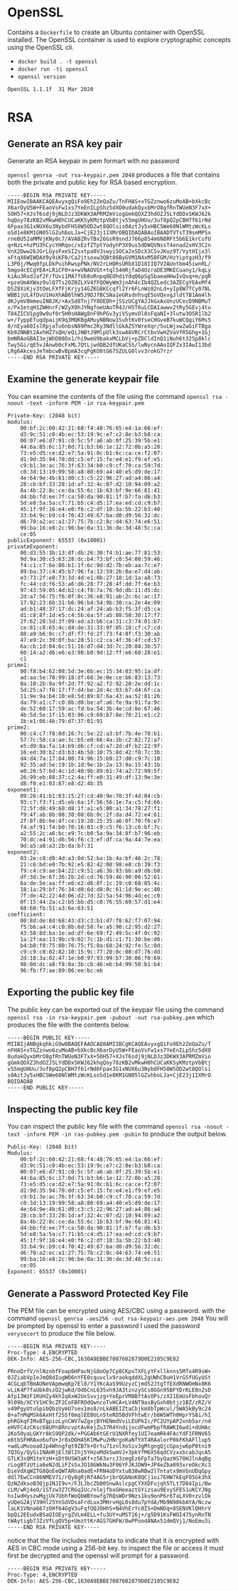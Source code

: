 # OpenSSL

Contains a `Dockerfile` to create an Ubuntu container with OpenSSL installed. The
OpenSSL container is used to explore cryptographic concepts using the OpenSSL
cli. 

* `docker build . -t openssl`
* `docker run -ti openssl`
* `openssl version`
``` 
OpenSSL 1.1.1f  31 Mar 2020
```

# RSA 

## Generate an RSA key pair 

Generate an RSA keypair in pem formart with no password 

`openssl genrsa -out rsa-keypair.pem 2048` produces a file that 
contains both the private and public key for RSA based 
encryption. 

```
-----BEGIN RSA PRIVATE KEY-----
MIIEowIBAAKCAQEAvyxgQiFo9Eh2ZeQaZu/TnFHAS+xTGZznwo6zuMoAB+bXkcBc
X6arDyU5W+FEaoVsFw1xs7YeEnILpShz5dXO0udakQyxbMrO8gfRnTWUeN3F7xX+
5OH57+XJsT6sdj9jNLDJz3DKWX3APRMZmViogGmkQOXZ3hdOZJ5LYdDDxSKWJ62k
hqQoy78zKB2vMkwH0hCUCaKKSyKMztpVbBtjv55mgUHUu/3uf8pQ2pCBH7f61rNd
6Fpax3G1xNUX6u3NybdFH58W5OD2wt8QOlsis0AztJy5xHBCSWe60NlWMtzWcKLs
oSd1e8KM1GN05lGZuhboLJa+CjE23j1IXMrOBQIDAQABAoIBAADTVTsT39smMPSx
rneBU52aMMVjKNy0c7/AVABZRvTBx26GsR9sndJ766p854m6N8RFt5b6E1krCufU
q+NzL+hzPU3hCycYHRqoc/xEzfZTptYodyhP3X9us5dDWQVNssT4enad2xHV3C2n
VnX2Dww26JGrLGysFxeSI2sxtpa0VJswyi5OCa2xSDcX3CSvJKuz9T/VytHIjx3l
xFtqX6WIWDAX9y9iKF0/Ca2jtsoxw3QBt86ByGVM1N4xM58FGM/HzYiptgzH3/f9
L3P0j/Mwq0fpLDkPuihRwspPNk/NV2rLHQRsURbX1D18IIQ7V2AUotbm45iwnRL/
5mgo4cECgYEA+LRiCF0+a+wVNAOVGt+tql54mRjfaD4OzraDE3MKECuany1/kqLy
kiAu3RxdJaf2F/fUvi1MA7fUb8oRnpq0EOhdiYdqQ6pSgSbaeaHHwIvQvq+m/pqR
+pzeUmAXWaz9ulQ7Ts2OZ0ZLXV4fFQOWyWm3jnAh4cIb4QZLedc3AZECgYEAxMf4
DSZ8XiKjv3tOeLFXfFjKrjy14GZKG8KCcqfl2Yr6FLnWz82nLd+yIp8W7TCy07NL
WBB1jUL4fDvU1HoXhAB0lhW5J9DJfBCSNa1eGRsdnhsqE5oVQxvgJldtTB1Am4lh
dKJymV8mmeuIN8JK/+AxSd8Tnj7Y8OEDh+jSSzUCgYAJJkGxAxUnzUCecD9NBMuT
x/Px1etqH1ZWHnrF/WZyX9hJYNgfoeUAoTR4J/H5T6uLCDAIawwv2tRy5GEvj4tu
T84ZICU1pg9w9uf0r5H0sHAWg8nF9hPGv3yiVSymvOl8sFqaNI+3lutw3OSR1lb2
w+/fyppEfuqdpaijK9q3MQKBgAMuyNBNow1SuhtKv0YseCHGveB7kuWCQgiY6Ms5
8/nEya60IslRpjaTu6nbsN89Pmc2Ky3NdllGkAZSYWreXqr/5uLWjxwZwGiFTBga
Kb92NNBt2AxhHZ7sQH/eQiJNBtJ9MlpUlk3swA8VRCrCtbvVwHZVaVfR5Ghg+1Gj
bmNRAoGBAI3ejWhD08Ox1/hi9weU9bakxMCLbVj+pZDCldInQ1iNuh6t325p8klc
TwySGi/qE5vJAnwb0cFxML7QtLjwdQB2dfUKaCSS/lwNycnAAoIQFZx3IAwI13bd
LRg6AkcesJeTmbcwBvBpmA3cqPgKO8tG67SZULG0lvv3rokG7rzr
-----END RSA PRIVATE KEY-----
```

## Examine the generate keypair file 

You can examine the contents of the file using the command 
`openssl rsa -noout -text -inform PEM -in rsa-keypair.pem`

```
Private-Key: (2048 bit)
modulus:
    00:bf:2c:60:42:21:68:f4:48:76:65:e4:1a:66:ef:
    d3:9c:51:c0:4b:ec:53:19:9c:e7:c2:8e:b3:b8:ca:
    00:07:e6:d7:91:c0:5c:5f:a6:ab:0f:25:39:5b:e1:
    44:6a:85:6c:17:0d:71:b3:b6:1e:12:72:0b:a5:28:
    73:e5:d5:ce:d2:e7:5a:91:0c:b1:6c:ca:ce:f2:07:
    d1:9d:35:94:78:dd:c5:ef:15:fe:e4:e1:f9:ef:e5:
    c9:b1:3e:ac:76:3f:63:34:b0:c9:cf:70:ca:59:7d:
    c0:3d:13:19:99:58:a8:80:69:a4:40:e5:d9:de:17:
    4e:64:9e:4b:61:d0:c3:c5:22:96:27:ad:a4:86:a4:
    28:cb:bf:33:28:1d:af:32:4c:07:d2:10:94:09:a2:
    8a:4b:22:8c:ce:da:55:6c:1b:63:bf:9e:66:81:41:
    d4:bb:fd:ee:7f:ca:50:da:90:81:1f:b7:fa:d6:b3:
    5d:e8:5a:5a:c7:71:b5:c4:d5:17:ea:ed:cd:c9:b7:
    45:1f:9f:16:e4:e0:f6:c2:df:10:3a:5b:22:b3:40:
    33:b4:9c:b9:c4:70:42:49:67:ba:d0:d9:56:32:dc:
    d6:70:a2:ec:a1:27:75:7b:c2:8c:d4:63:74:e6:51:
    99:ba:16:e8:2c:96:be:0a:31:36:de:3d:48:5c:ca:
    ce:05
publicExponent: 65537 (0x10001)
privateExponent:
    00:d3:55:3b:13:df:db:26:30:f4:b1:ae:77:81:53:
    9d:9a:30:c5:63:28:dc:b4:73:bf:c0:54:00:59:46:
    f4:c1:c7:6e:86:b1:1f:6c:9d:d2:7b:eb:aa:7c:e7:
    89:ba:37:c4:45:b7:96:fa:13:59:2b:0a:e7:d4:ab:
    e3:73:2f:e8:73:3d:4d:e1:0b:27:18:1d:1a:a8:73:
    fc:44:cd:f6:53:a6:d6:28:77:28:4f:dd:7f:6e:b3:
    97:43:59:05:4d:b2:c4:f8:7a:76:9d:db:11:d5:dc:
    2d:a7:56:75:f6:0f:0c:36:e8:91:ab:2c:6c:ac:17:
    17:92:23:6b:31:b6:96:b4:54:9b:30:ca:2e:4e:09:
    ad:b1:48:37:17:dc:24:af:24:ab:b3:f5:3f:d5:ca:
    d1:c8:8f:1d:e5:c4:5b:6a:5f:a5:88:58:30:17:f7:
    2f:62:28:5d:3f:09:ad:a3:b6:ca:31:c3:74:01:b7:
    ce:81:c8:65:4c:d4:de:31:33:9f:05:18:cf:c7:cd:
    88:a9:b6:0c:c7:df:f7:fd:2f:73:f4:8f:f3:30:ab:
    47:e9:2c:39:0f:ba:28:51:c2:ca:4f:36:4f:cd:57:
    6a:cb:1d:04:6c:51:16:d7:d4:3d:7c:20:84:3b:57:
    60:14:a2:d6:e6:e3:98:b0:9d:12:ff:e6:68:28:e1:
    c1
prime1:
    00:f8:b4:62:08:5d:3e:6b:ec:15:34:03:95:1a:df:
    ad:aa:5e:78:99:18:df:68:3e:0e:ce:b6:83:13:73:
    0a:10:2b:9a:9f:2d:7f:92:a2:f2:92:20:2e:dd:1c:
    5d:25:a7:f6:17:f7:d4:be:2d:4c:03:b7:d4:6f:ca:
    11:9e:9a:b4:10:e8:5d:89:87:6a:43:aa:52:81:26:
    da:79:a1:c7:c0:8b:d0:be:af:a6:fe:9a:91:fa:9c:
    de:52:60:17:59:ac:fd:ba:54:3b:4e:cd:8e:67:46:
    4b:5d:5e:1f:15:03:96:c9:69:b7:8e:70:21:e1:c2:
    1b:e1:06:4b:79:d7:37:01:91
prime2:
    00:c4:c7:f8:0d:26:7c:5e:22:a3:bf:7b:4e:78:b1:
    57:7c:58:ca:ae:3c:b5:e0:66:4a:1b:c2:82:72:a7:
    e5:d9:8a:fa:14:b9:d6:cf:cd:a7:2d:df:b2:22:9f:
    16:ed:30:b2:d3:b3:4b:58:10:75:8d:42:f8:7c:3b:
    d4:d4:7a:17:84:00:74:96:15:b9:27:d0:c9:7c:10:
    92:35:ad:5e:19:1b:1d:9e:1b:2a:13:9a:15:43:1b:
    e0:26:57:6d:4c:1d:40:9b:89:61:74:a2:72:99:5f:
    26:99:eb:88:37:c2:4a:ff:e0:31:49:df:13:9e:3e:
    d8:f0:e1:03:87:e8:d2:4b:35
exponent1:
    09:26:41:b1:03:15:27:cd:40:9e:70:3f:4d:04:cb:
    93:c7:f3:f1:d5:eb:6a:1f:56:56:1e:7a:c5:fd:66:
    72:5f:d8:49:60:d8:1f:a1:e5:00:a1:34:78:27:f1:
    f9:4f:ab:8b:08:30:08:6b:0c:2f:da:d4:72:e4:61:
    2f:8f:8b:6e:4f:ce:19:20:25:35:a6:0f:70:f6:e7:
    f4:af:91:f4:b0:70:16:83:c9:c5:f6:13:c6:bf:7c:
    a2:55:2c:a6:bc:e9:7c:b0:5a:9a:34:8f:b7:96:eb:
    70:dc:e4:91:d6:56:f6:c3:ef:df:ca:9a:44:7e:ea:
    9d:a5:a8:a3:2b:da:b7:31
exponent2:
    03:2e:c8:d0:4d:a3:0d:52:ba:1b:4a:bf:46:2c:78:
    21:c6:bd:e0:7b:92:e5:82:42:08:98:e8:cb:39:f3:
    f9:c4:c9:ae:b4:22:c9:51:a6:36:93:bb:a9:db:b0:
    df:3d:3e:67:36:2b:2d:cd:76:59:46:90:06:52:61:
    6a:de:5e:aa:ff:e6:e2:d6:8f:1c:19:c0:68:85:4c:
    18:1a:29:bf:76:34:d0:6d:d8:0c:61:1d:9e:ec:40:
    7f:de:42:22:4d:06:d2:7d:32:5a:54:96:4d:ec:c0:
    0f:15:44:2a:c2:b5:bb:d5:c0:76:55:69:57:d1:e4:
    68:60:fb:51:a3:6e:63:51
coefficient:
    00:8d:de:8d:68:43:d3:c3:b1:d7:f8:62:f7:07:94:
    f5:b6:a4:c4:c0:8b:6d:58:fe:a5:90:c2:95:d2:27:
    43:58:8d:ba:1e:ad:df:6e:69:f2:49:5c:4f:0c:92:
    1a:2f:ea:13:9b:c9:02:7c:1b:d1:c1:71:30:be:d0:
    b4:b8:f0:75:00:76:75:f5:0a:68:24:92:fe:5c:0d:
    c9:c9:c0:02:82:10:15:9c:77:20:0c:08:d7:76:dd:
    2d:18:3a:02:47:1e:b0:97:93:99:b7:30:06:f0:69:
    98:0d:dc:a8:f8:0a:3b:cb:46:eb:b4:99:50:b1:b4:
    96:fb:f7:ae:89:06:ee:bc:eb
```

## Exporting the public key file

The public key can be exported out of the keypair file 
using the command `openssl rsa -in rsa-keypair.pem -pubout -out rsa-pubkey.pem` 
which produces the file with the contents below. 

```
-----BEGIN PUBLIC KEY-----
MIIBIjANBgkqhkiG9w0BAQEFAAOCAQ8AMIIBCgKCAQEAvyxgQiFo9Eh2ZeQaZu/T
nFHAS+xTGZznwo6zuMoAB+bXkcBcX6arDyU5W+FEaoVsFw1xs7YeEnILpShz5dXO
0udakQyxbMrO8gfRnTWUeN3F7xX+5OH57+XJsT6sdj9jNLDJz3DKWX3APRMZmVio
gGmkQOXZ3hdOZJ5LYdDDxSKWJ62khqQoy78zKB2vMkwH0hCUCaKKSyKMztpVbBtj
v55mgUHUu/3uf8pQ2pCBH7f61rNd6Fpax3G1xNUX6u3NybdFH58W5OD2wt8QOlsi
s0AztJy5xHBCSWe60NlWMtzWcKLsoSd1e8KM1GN05lGZuhboLJa+CjE23j1IXMrO
BQIDAQAB
-----END PUBLIC KEY-----
```

## Inspecting the public key file 

You can inspect the public key file with the command 
`openssl rsa -noout -text -inform PEM -in ras-pubkey.pem -pubin` 
to produce the output below.

```
Public-Key: (2048 bit)
Modulus:
    00:bf:2c:60:42:21:68:f4:48:76:65:e4:1a:66:ef:
    d3:9c:51:c0:4b:ec:53:19:9c:e7:c2:8e:b3:b8:ca:
    00:07:e6:d7:91:c0:5c:5f:a6:ab:0f:25:39:5b:e1:
    44:6a:85:6c:17:0d:71:b3:b6:1e:12:72:0b:a5:28:
    73:e5:d5:ce:d2:e7:5a:91:0c:b1:6c:ca:ce:f2:07:
    d1:9d:35:94:78:dd:c5:ef:15:fe:e4:e1:f9:ef:e5:
    c9:b1:3e:ac:76:3f:63:34:b0:c9:cf:70:ca:59:7d:
    c0:3d:13:19:99:58:a8:80:69:a4:40:e5:d9:de:17:
    4e:64:9e:4b:61:d0:c3:c5:22:96:27:ad:a4:86:a4:
    28:cb:bf:33:28:1d:af:32:4c:07:d2:10:94:09:a2:
    8a:4b:22:8c:ce:da:55:6c:1b:63:bf:9e:66:81:41:
    d4:bb:fd:ee:7f:ca:50:da:90:81:1f:b7:fa:d6:b3:
    5d:e8:5a:5a:c7:71:b5:c4:d5:17:ea:ed:cd:c9:b7:
    45:1f:9f:16:e4:e0:f6:c2:df:10:3a:5b:22:b3:40:
    33:b4:9c:b9:c4:70:42:49:67:ba:d0:d9:56:32:dc:
    d6:70:a2:ec:a1:27:75:7b:c2:8c:d4:63:74:e6:51:
    99:ba:16:e8:2c:96:be:0a:31:36:de:3d:48:5c:ca:
    ce:05
Exponent: 65537 (0x10001)
```

## Generate a Password Protected Key File

The PEM file can be encrypted using AES/CBC using a password.
with the command 
`openssl genrsa -aes256 -out rsa-keypair-aes.pem 2048` You will be
prompted by openssl to enter a password I used the password 
`verysecert` to produce the file below.

```
-----BEGIN RSA PRIVATE KEY-----
Proc-Type: 4,ENCRYPTED
DEK-Info: AES-256-CBC,1630A9EBBE7087602879D0E2105C9E82

PRnoDrfV/nlNzobfFoap6HPacNjG8oOp7Cp8CKpxTXFLyYFxllknns5M7x4R9sW+
0JZiabVpIeJmQ8dIugWO6nYFE0cquvclx9raokqddXL2gUWhCBuH1VrGSfUGyUSt
4CGLqbTBmAUNeVApmwqKp7El8/Y1YKcAaS99UzyzCjmd52JtgTfEXdRNWOmNx8K6
vLiK4P7faUbk0szO2jwKd/Od6CnL635xh9JA3tznzySCs8GGn95BFYDrKLE8n2sD
Afp13WzF1KUHZy4khIq6xW2UxSvvjzg+YoEprVM8BftAsOPs/zX21EmUsFbhovQr
9l09b/XCYV1HC9cZF2CoFBFROdQwncoTvHCA+LV4NT9asByGxh0btjz1BZ/zRZ/V
v49PgyUtuSpibQbzUymU7sex1ms8/nLkABEIZtaCbjkmXbTpWcul/5WA5kBy9c24
8+aTnMqMSk6AxHtf2SSf6mqlEEBULn5teRD5BdVFhtwEr/b6WSWTh0HprYS8i/hI
phRGkqFIMxBTgpioLynCWV7wZgxjBYHENmdVviLEUPkIc/PC2UYpAP2xnb5ar/nd
eHVFC4zCKsc68UPn8RncvptAvKejZu37R4YndijocdFwmPbpfRAWKI6wdi+dUHAc
2Ko50yaLGKYr8kS9QP2dk/+PGGAb6tGErU1NXRfey1UI7eamRk4FAcYdF1FRNV65
e6tbSFHRAxo6ufU+Jr8xDOHA5KlMwPu2HNrgoRaNfYXT4RAalorP0kFKhAFllup5
+wdLuMvooa0Jp4Whngfqt9ZB7k+Ortu71znlXoSiv3gMtgngQjcGpojw6pP0tni9
7Q3Gy/QySi1NAHRjEl38lIhj5YHzeMdk5wmVJ+3pkYfM6X56qdCVzxxbcabJqcA5
GTLK3sQM1teYzH+sDt9USW3aKf+z563xrcJ3zegEz6FpTa7byQazHS70HJlnAqBg
rLogBTzUtia6eN2dLiFZsSxJO10GWkNu3F06YFJKJDW9+JP4eZba093xreOkcXc3
DieVdXqWZTG8QoEeQWTARna0adE+FRN4oDYxtuB38wRBw2lTntatx9mVGnUDqGpy
ddl7EwCCn86NMEV71/rQy8gRjRf4AG5rjbrQGbNoK8QCj1oi7EHW7kEqFO5Gk3hX
QzNZdkxoB3Qjp1NJI9v+/FJLJbcZb00SnwAslcpgCYXXDFujqh5TLt7D84Ipi/Bw
cLM/wRj4eO/1STzw3Z7CRGqIUc/nlejfbxGHeeaztGYizsau9EvySFES1uKCYJNg
hsIwdHyszwMgjUk7UbhfWoQbWBYowfg7RQsWDr9Nzs1ku9onP6r6TaLXV0+zvlOk
yUQeG2AjV39Hl25YnSdVDsaFrdLux3MHrvHgL0s8du7pYdA/Mb9N98kbAYA/Nczw
laLK1VNna667zOHf64GgV3uFqfOQJOHhS+N4VhErYc0IS+DmNDq+8SENVKlQHhrV
bpQi2EEudxBSaQIOEyrgZVLm4ELL+fu3UY+uMST16j+/g5D91KsFWOI475ynRnTN
tWAytigb7JZzVfLgQV5p+UmzttKrAGS7GHFW/8wPPoodANAx51dmQVj1/NoEmu3i
-----END RSA PRIVATE KEY-----
```

notice that the file includes metadata to indicate that it is 
encrypted with AES in CBC mode using a 256-bit key. to inspect
the file or access it must first be decrypted and the openssl
will prompt for a password. 

```
-----BEGIN RSA PRIVATE KEY-----
Proc-Type: 4,ENCRYPTED
DEK-Info: AES-256-CBC,1630A9EBBE7087602879D0E2105C9E82
```